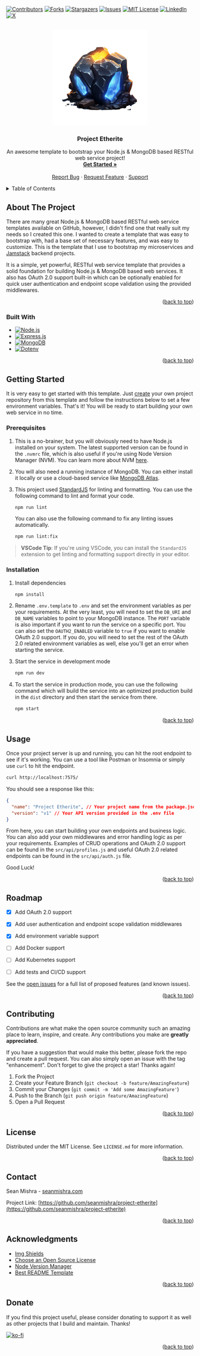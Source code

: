 <a name="readme-top"></a>

[![Contributors][contributors-shield]][contributors-url]
[![Forks][forks-shield]][forks-url]
[![Stargazers][stars-shield]][stars-url]
[![Issues][issues-shield]][issues-url]
[![MIT License][license-shield]][license-url]
[![LinkedIn][linkedin-shield]][linkedin-url]
[![X][x-shield]][x-url]



<!-- PROJECT HEADER -->
<br />
<div align="center">
  <a href="https://github.com/seanmishra/project-etherite">
    <img src="docs/images/etherite.png" alt="Logo" width="256" height="256">
  </a>

<h3 align="center">Project Etherite</h3>

  <p align="center">
    An awesome template to bootstrap your Node.js & MongoDB based RESTful web service project!
    <br />
    <a href="#getting-started"><strong>Get Started »</strong></a>
    <br />
    <br />
    <a href="https://github.com/seanmishra/project-etherite/issues/new?assignees=&labels=bug&projects=&template=bug-report---.md">Report Bug</a>
    ·
    <a href="https://github.com/seanmishra/project-etherite/issues/new?assignees=&labels=bug&projects=&template=feature-request---.md">Request Feature</a>
    ·
    <a href="https://github.com/seanmishra/project-etherite/issues/new?assignees=&labels=bug&projects=&template=support-request---.md">Support</a>
  </p>
</div>



<!-- TABLE OF CONTENTS -->
<details>
  <summary>Table of Contents</summary>
  <ol>
    <li>
      <a href="#about-the-project">About The Project</a>
      <ul>
        <li><a href="#built-with">Built With</a></li>
      </ul>
    </li>
    <li>
      <a href="#getting-started">Getting Started</a>
      <ul>
        <li><a href="#prerequisites">Prerequisites</a></li>
        <li><a href="#installation">Installation</a></li>
      </ul>
    </li>
    <li><a href="#usage">Usage</a></li>
    <li><a href="#roadmap">Roadmap</a></li>
    <li><a href="#contributing">Contributing</a></li>
    <li><a href="#license">License</a></li>
    <li><a href="#contact">Contact</a></li>
    <li><a href="#acknowledgments">Acknowledgments</a></li>
  </ol>
</details>



<!-- ABOUT THE PROJECT -->
## About The Project

There are many great Node.js & MongoDB based RESTful web service templates available on GitHub, however, I didn't find one that really suit my needs so I created this one. I wanted to create a template that was easy to bootstrap with, had a base set of necessary features, and was easy to customize. This is the template that I use to bootstrap my microservices and [Jamstack][Jamstack-url] backend projects.

It is a simple, yet powerful, RESTful web service template that provides a solid foundation for building Node.js & MongoDB based web services. It also has OAuth 2.0 support built-in which can be optionally enabled for quick user authentication and endpoint scope validation using the provided middlewares.

<p align="right">(<a href="#readme-top">back to top</a>)</p>



### Built With

- [![Node.js][Node.js]][Node-url]
- [![Express.js][Express.js]][Express-url]
- [![MongoDB][MongoDB]][MongoDB-url]
- [![Dotenv][Dotenv]][Dotenv-url]

<p align="right">(<a href="#readme-top">back to top</a>)</p>



<!-- GETTING STARTED -->
## Getting Started

It is very easy to get started with this template. Just [create][create-from-template-url] your own project repository from this template and follow the instructions below to set a few environment variables. That's it! You will be ready to start building your own web service in no time.

### Prerequisites

1. This is a no-brainer, but you will obviously need to have Node.js installed on your system. The latest supported version can be found in the `.nvmrc` file, which is also useful if you're using Node Version Manager (NVM). You can learn more about NVM [here][NVM-url].

2. You will also need a running instance of MongoDB. You can either install it locally or use a cloud-based service like [MongoDB Atlas][MongoDB-Atlas-url].

3. This project used [StandardJS][StandardJS-url] for linting and formatting. You can use the following command to lint and format your code.

   ```sh
   npm run lint
   ```

   You can also use the following command to fix any linting issues automatically.

   ```sh
   npm run lint:fix
   ```

> **VSCode Tip**: If you're using VSCode, you can install the `StandardJS` extension to get linting and formatting support directly in your editor.


### Installation

1. Install dependencies

   ```sh
   npm install
   ```

2. Rename `.env.template` to `.env` and set the environment variables as per your requirements. At the very least, you will need to set the `DB_URI` and `DB_NAME` variables to point to your MongoDB instance. The `PORT` variable is also important if you want to run the service on a specific port. You can also set the `OAUTH2_ENABLED` variable to `true` if you want to enable OAuth 2.0 support. If you do, you will need to set the rest of the OAuth 2.0 related environment variables as well, else you'll get an error when starting the service.

3. Start the service in development mode

   ```sh
   npm run dev
   ```

4. To start the service in production mode, you can use the following command which will build the service into an optimized production build in the `dist` directory and then start the service from there.

   ```sh
   npm start
   ```

<p align="right">(<a href="#readme-top">back to top</a>)</p>



<!-- USAGE EXAMPLES -->
## Usage

Once your project server is up and running, you can hit the root endpoint to see if it's working. You can use a tool like Postman or Insomnia or simply use `curl` to hit the endpoint.

```sh
curl http://localhost:7575/
```

You should see a response like this:

```json
{
  "name": "Project Etherite", // Your project name from the package.json file
  "version": "v1" // Your API version provided in the .env file
}
```

From here, you can start building your own endpoints and business logic. You can also add your own middlewares and error handling logic as per your requirements. Examples of CRUD operations and OAuth 2.0 support can be found in the `src/api/profiles.js` and useful OAuth 2.0 related endpoints can be found in the `src/api/auth.js` file.

Good Luck!

<p align="right">(<a href="#readme-top">back to top</a>)</p>



<!-- ROADMAP -->
## Roadmap

- [x] Add OAuth 2.0 support
- [x] Add user authentication and endpoint scope validation middlewares
- [x] Add environment variable support
- [ ] Add Docker support
- [ ] Add Kubernetes support
- [ ] Add tests and CI/CD support


See the [open issues](https://github.com/seanmishra/project-etherite/issues) for a full list of proposed features (and known issues).

<p align="right">(<a href="#readme-top">back to top</a>)</p>



<!-- CONTRIBUTING -->
## Contributing

Contributions are what make the open source community such an amazing place to learn, inspire, and create. Any contributions you make are **greatly appreciated**.

If you have a suggestion that would make this better, please fork the repo and create a pull request. You can also simply open an issue with the tag "enhancement".
Don't forget to give the project a star! Thanks again!

1. Fork the Project
2. Create your Feature Branch (`git checkout -b feature/AmazingFeature`)
3. Commit your Changes (`git commit -m 'Add some AmazingFeature'`)
4. Push to the Branch (`git push origin feature/AmazingFeature`)
5. Open a Pull Request

<p align="right">(<a href="#readme-top">back to top</a>)</p>



<!-- LICENSE -->
## License

Distributed under the MIT License. See `LICENSE.md` for more information.

<p align="right">(<a href="#readme-top">back to top</a>)</p>



<!-- CONTACT -->
## Contact

Sean Mishra - [seanmishra.com](https://seanmishra.com)

Project Link: [https://github.com/seanmishra/project-etherite](https://github.com/seanmishra/project-etherite)

<p align="right">(<a href="#readme-top">back to top</a>)</p>



<!-- ACKNOWLEDGMENTS -->
## Acknowledgments

- [Img Shields](https://shields.io)
- [Choose an Open Source License](https://choosealicense.com)
- [Node Version Manager][NVM-url]
- [Best README Template](https://github.com/othneildrew/Best-README-Template)



<p align="right">(<a href="#readme-top">back to top</a>)</p>


<!-- DONATE -->
## Donate

If you find this project useful, please consider donating to support it as well as other projects that I build and maintain. Thanks!

[![ko-fi](https://ko-fi.com/img/githubbutton_sm.svg)](https://ko-fi.com/P5P0TRF3T)


<p align="right">(<a href="#readme-top">back to top</a>)</p>



<!-- MARKDOWN LINKS & IMAGES -->
<!-- https://www.markdownguide.org/basic-syntax/#reference-style-links -->
[contributors-shield]: https://img.shields.io/github/contributors/seanmishra/project-etherite.svg?style=for-the-badge
[contributors-url]: https://github.com/seanmishra/project-etherite/graphs/contributors
[forks-shield]: https://img.shields.io/github/forks/seanmishra/project-etherite.svg?style=for-the-badge
[forks-url]: https://github.com/seanmishra/project-etherite/network/members
[stars-shield]: https://img.shields.io/github/stars/seanmishra/project-etherite.svg?style=for-the-badge
[stars-url]: https://github.com/seanmishra/project-etherite/stargazers
[issues-shield]: https://img.shields.io/github/issues/seanmishra/project-etherite.svg?style=for-the-badge
[issues-url]: https://github.com/seanmishra/project-etherite/issues
[license-shield]: https://img.shields.io/github/license/seanmishra/project-etherite.svg?style=for-the-badge
[license-url]: https://github.com/seanmishra/project-etherite/blob/master/LICENSE.md
[linkedin-shield]: https://img.shields.io/badge/-seanmishra-black.svg?style=for-the-badge&logo=linkedin&color=555
[linkedin-url]: https://linkedin.com/in/seanmishra
[x-shield]: https://img.shields.io/badge/-seansapiens-black.svg?style=for-the-badge&logo=x&color=555
[x-url]: https://x.com/seansapiens
[Jamstack-url]: https://jamstack.org/
[Node.js]: https://img.shields.io/badge/Node.js-43853D?style=for-the-badge&logo=nodedotjs&logoColor=white
[Node-url]: https://nodejs.org/
[Express.js]: https://img.shields.io/badge/Express.js-white?style=for-the-badge&logo=express&logoColor=black
[Express-url]: https://expressjs.com/
[MongoDB]: https://img.shields.io/badge/MongoDB-4EA94B?style=for-the-badge&logo=mongodb&logoColor=white
[MongoDB-url]: https://www.mongodb.com/
[Dotenv]: https://img.shields.io/badge/Dotenv-gold?style=for-the-badge&logo=dotenv&logoColor=black
[Dotenv-url]: https://www.npmjs.com/package/dotenv
[create-from-template-url]: https://github.com/new?template_name=project-etherite&template_owner=seanmishra
[NVM-url]: https://github.com/nvm-sh/nvm
[MongoDB-Atlas-url]: https://www.mongodb.com/atlas
[StandardJS-url]: https://standardjs.com/
